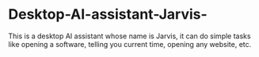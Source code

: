 # Desktop-AI-assistant-Jarvis-
This is a desktop AI assistant whose name is Jarvis, it can do simple tasks like opening a software, telling you current time, opening any website, etc.
